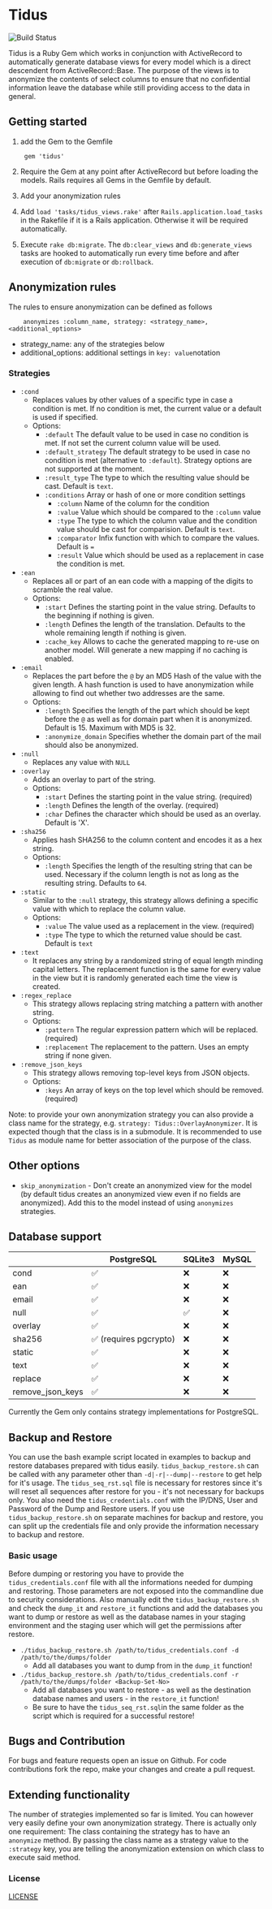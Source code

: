 # Tidus

![Build Status](https://github.com/viafintech/tidus/actions/workflows/test.yml/badge.svg)

Tidus is a Ruby Gem which works in conjunction with ActiveRecord to automatically generate database views for every model which is a direct descendent from ActiveRecord::Base. The purpose of the views is to anonymize the contents of select columns to ensure that no confidential information leave the database while still providing access to the data in general.

## Getting started

1. add the Gem to the Gemfile

        gem 'tidus'

2. Require the Gem at any point after ActiveRecord but before loading the models. Rails requires all Gems in the Gemfile by default.
3. Add your anonymization rules
4. Add `load 'tasks/tidus_views.rake'` after `Rails.application.load_tasks` in the Rakefile if it is a Rails application. Otherwise it will be required automatically.
5. Execute `rake db:migrate`. The `db:clear_views` and `db:generate_views` tasks are hooked to automatically run every time before and after execution of `db:migrate` or `db:rollback`.

## Anonymization rules
The rules to ensure anonymization can be defined as follows

        anonymizes :column_name, strategy: <strategy_name>, <additional_options>
- strategy_name: any of the strategies below
- additional_options: additional settings in `key: value`notation

### Strategies
- `:cond`
    - Replaces values by other values of a specific type in case a condition is met. If no condition is met, the current value or a default is used if specified.
    - Options:
        - `:default`  The default value to be used in case no condition is met. If not set the current column value will be used.
        - `:default_strategy` The default strategy to be used in case no condition is met (alternative to `:default`). Strategy options are not supported at the moment.
        - `:result_type`   The type to which the resulting value should be cast. Default is `text`.
        - `:conditions`  Array or hash of one or more condition settings
            -  `:column` Name of the column for the condition
            -  `:value` Value which should be compared to the `:column` value
            -  `:type`  The type to which the column value and the condition value should be cast for comparision. Default is `text`.
            -  `:comparator`  Infix function with which to compare the values. Default is `=`
            -  `:result` Value which should be used as a replacement in case the condition is met.
- `:ean`
    - Replaces all or part of an ean code with a mapping of the digits to scramble the real value.
    - Options:
        - `:start` Defines the starting point in the value string. Defaults to the beginning if nothing is given.
        - `:length` Defines the length of the translation. Defaults to the whole remaining length if nothing is given.
        - `:cache_key` Allows to cache the generated mapping to re-use on another model. Will generate a new mapping if no caching is enabled.
- `:email`
    -  Replaces the part before the `@` by an MD5 Hash of the value with the given length. A hash function is used to have anonymization while allowing to find out whether two addresses are the same.
    - Options:
        -  `:length`    Specifies the length of the part which should be kept before the `@` as well as for domain part when it is anonymized. Default is 15. Maximum with MD5 is 32.
        -  `:anonymize_domain` Specifies whether the domain part of the mail should also be anonymized.
- `:null`
    - Replaces any value with `NULL`
- `:overlay`
    - Adds an overlay to part of the string.
    - Options:
        - `:start`  Defines the starting point in the value string. (required)
        - `:length` Defines the length of the overlay. (required)
        - `:char`   Defines the character which should be used as an overlay. Default is 'X'.
- `:sha256`
    - Applies hash SHA256 to the column content and encodes it as a hex string.
    - Options:
        -  `:length`    Specifies the length of the resulting string that can be used. Necessary if the column length is not as long as the resulting string. Defaults to `64`.
- `:static`
    - Similar to the `:null` strategy, this strategy allows defining a specific value with which to replace the column value.
    - Options:
        - `:value`  The value used as a replacement in the view. (required)
        - `:type`   The type to which the returned value should be cast. Default is `text`
- `:text`
    - It replaces any string by a randomized string of equal length minding capital letters. The replacement function is the same for every value in the view but it is randomly generated each time the view is created.
- `:regex_replace`
    - This strategy allows replacing string matching a pattern with another string.
    - Options:
        - `:pattern`    The regular expression pattern which will be replaced. (required)
        - `:replacement`    The replacement to the pattern. Uses an empty string if none given.
- `:remove_json_keys`
    - This strategy allows removing top-level keys from JSON objects.
    - Options:
        - `:keys`   An array of keys on the top level which should be removed. (required)


Note: to provide your own anonymization strategy you can also provide a class name for the strategy, e.g. `strategy: Tidus::OverlayAnonymizer`. It is expected though that the class is in a submodule. It is recommended to use `Tidus` as module name for better association of the purpose of the class.

## Other options

* `skip_anonymization` - Don't create an anonymized view for the model (by default tidus creates an anonymized view even if no fields are anonymized). Add this to the model instead of using `anonymizes` strategies.

## Database support

|                  | PostgreSQL | SQLite3 | MySQL |
|------------------|------------|---------|-------|
| cond             |      ✅     |    ❌    |   ❌   |
| ean              |      ✅     |    ❌    |   ❌   |
| email            |      ✅     |    ❌    |   ❌   |
| null             |      ✅     |    ✅    |   ❌   |
| overlay          |      ✅     |    ❌    |   ❌   |
| sha256           |      ✅ (requires pgcrypto)    |    ❌    |   ❌   |
| static           |      ✅     |    ❌    |   ❌   |
| text             |      ✅     |    ❌    |   ❌   |
| replace          |      ✅     |    ❌    |   ❌   |
| remove_json_keys |      ✅     |    ❌    |   ❌   |

Currently the Gem only contains strategy implementations for PostgreSQL.

## Backup and Restore

You can use the bash example script located in examples to backup and restore databases prepared with tidus easily. `tidus_backup_restore.sh` can be called with any parameter other than `-d|-r|--dump|--restore` to get help for it's usage. The `tidus_seq_rst.sql` file is necessary for restores since it's will reset all sequences after restore for you - it's not necessary for backups only.
You also need the `tidus_credentials.conf` with the IP/DNS, User and Password of the Dump and Restore users. If you use `tidus_backup_restore.sh` on separate machines for backup and restore, you can split up the credentials file and only provide the information necessary to backup and restore.

### Basic usage

Before dumping or restoring you have to provide the `tidus_credentials.conf` file with all the informations needed for dumping and restoring. Those parameters are not exposed into the commandline due to security considerations. Also manually edit the `tidus_backup_restore.sh` and check the `dump_it` and `restore_it` functions and add the databases you want to dump or restore as well as the database names in your staging environment and the staging user which will get the permissions after restore.

- `./tidus_backup_restore.sh /path/to/tidus_credentials.conf -d /path/to/the/dumps/folder`
  - Add all databases you want to dump from in the `dump_it` function!
- `./tidus_backup_restore.sh /path/to/tidus_credentials.conf -r /path/to/the/dumps/folder <Backup-Set-No>`
  - Add all databases you want to restore - as well as the destination database names and users - in the `restore_it` function!
  - Be sure to have the `tidus_seq_rst.sql`in the same folder as the script which is required for a successful restore!

## Bugs and Contribution
For bugs and feature requests open an issue on Github. For code contributions fork the repo, make your changes and create a pull request.

## Extending functionality
The number of strategies implemented so far is limited. You can however very easily define your own anonymization strategy. There is actually only one requirement: The class containing the strategy has to have an `anonymize` method. By passing the class name as a strategy value to the `:strategy` key, you are telling the anonymization extension on which class to execute said method.

### License
[LICENSE](LICENSE)
